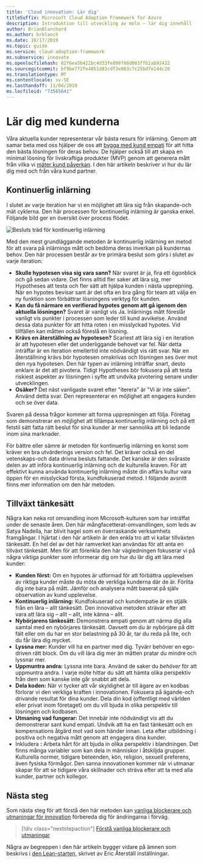 ```yaml
---
title: 'Cloud innovation: Lär dig'
titleSuffix: Microsoft Cloud Adoption Framework for Azure
description: Introduktion till utveckling av moln – lär dig innehåll
author: BrianBlanchard
ms.author: brblanch
ms.date: 10/17/2019
ms.topic: guide
ms.service: cloud-adoption-framework
ms.subservice: innovate
ms.openlocfilehash: 82f6ea5b422bc4d33fe898f86d003ffb2ab92422
ms.sourcegitcommit: bf9be7f2fe4851d83cdf3e083c7c25bd7e144c20
ms.translationtype: MT
ms.contentlocale: sv-SE
ms.lasthandoff: 11/04/2019
ms.locfileid: "73565641"
---
```

# <a name="learn-with-customers"></a>Lär dig med kunderna

Våra aktuella kunder representerar vår bästa resurs för inlärning. Genom att samar beta med oss hjälper de oss att [bygga med kund empati](./build.md) för att hitta den bästa lösningen för deras behov. De hjälper också till att skapa en minimal lösning för livskraftiga produkter (MVP) genom att generera mått från vilka vi [mäter kund påverkan](./measure.md). I den här artikeln beskriver vi hur du lär dig med och från våra kund partner.

## <a name="continuous-learning"></a>Kontinuerlig inlärning

I slutet av varje iteration har vi en möjlighet att lära sig från skapande-och mät cyklerna. Den här processen för kontinuerlig inlärning är ganska enkel. Följande bild ger en översikt över process flödet.

![Besluts träd för kontinuerlig inlärning](../../_images/innovate/continuous-learning.png)

Med den mest grundläggande metoden är kontinuerlig inlärning en metod för att svara på inlärnings mått och bedöma deras inverkan på kundernas behov. Den här processen består av tre primära beslut som görs i slutet av varje iteration:

- **Skulle hypotesen visa sig vara sann?** När svaret är ja, fira ett ögonblick och gå sedan vidare. Det finns alltid fler saker att lära sig, mer Hypotheses att testa och fler sätt att hjälpa kunden i nästa upprepning. När en hypotes bevisar sant är det ofta en bra gång för team att välja en ny funktion som förbättrar lösningens verktyg för kunden.
- **Kan du få närmare en verifierad hypotes genom att gå igenom den aktuella lösningen?** Svaret är vanligt vis Ja. Inlärnings mått föreslår vanligt vis punkter i processen som leder till kund avvikelse. Använd dessa data punkter för att hitta roten i en misslyckad hypotes. Vid tillfällen kan måtten också föreslå en lösning.
- **Krävs en återställning av hypotesen?** Scariest att lära sig i en iteration är att hypotesen eller det underliggande behovet var fel. När detta inträffar är en iteration emellertid inte nödvändigt vis rätt svar. När en återställning krävs bör hypotesen omskrivas och lösningen ses över mot den nya hypotesen. Den här typen av inlärning inträffar snart, desto enklare är det att pivotera. Tidigt Hypotheses bör fokusera på att testa riskiest aspekter av lösningen i syfte att undvika pivotering senare under utvecklingen.
- **Osäker?** Det näst vanligaste svaret efter "iterera" är "Vi är inte säker". Använd detta svar. Den representerar en möjlighet att engagera kunden och se över data.

Svaren på dessa frågor kommer att forma upprepningen att följa. Företag som demonstrerar en möjlighet att tillämpa kontinuerlig inlärning och på ett fetstil sätt fatta rätt beslut för sina kunder är mer sannolika att bli ledande inom sina marknader.

För bättre eller sämre är metoden för kontinuerlig inlärning en konst som kräver en bra utvärderings version och fel. Det kräver också en del vetenskaps-och data drivna besluts fattande. Det kanske är den svåraste delen av att införa kontinuerlig inlärning och de kulturella kraven. För att effektivt kunna använda kontinuerlig inlärning måste din affärs kultur vara öppen för en misslyckad första, kundfokuserad metod. I följande avsnitt finns mer information om den här metoden.

## <a name="growth-mindset"></a>Tillväxt tänkesätt

Några kan neka rot omvandling inom Microsoft-kulturen som har inträffat under de senaste åren. Den här mångfacetterat-omvandlingen, som leds av Satya Nadella, har blivit hagel som en överraskande verksamhets framgångar. I hjärtat i den här artikeln är den enkla tro att vi kallar tillväxten tänkesätt. En hel del av det här ramverket kan användas för att anta en tillväxt tänkesätt. Men för att förenkla den här vägledningen fokuserar vi på några viktiga punkter som informerar dig om hur du lär dig att lära med kunder:

- **Kunden först:** Om en hypotes är utformad för att förbättra upplevelsen av riktiga kunder måste du möta de verkliga kunderna där de är. Förlita dig inte bara på mått. Jämför och analysera mått baserat på själv observation av kund upplevelse.
- **Kontinuerlig inlärning:** Kundfokuserad och kundempatie är en stjälk från en lära – allt tänkesätt. Den innovativa metoden strävar efter att vara att lära sig – allt – allt, inte känna – allt.
- **Nybörjarens tänkesätt:** Demonstrera empati genom att närma dig alla samtal med en nybörjares tänkesätt. Oavsett om du är nybörjare på ditt fält eller om du har en stor belastning på 30 år, tar du reda på lite, och du får lära dig mycket.
- **Lyssna mer:** Kunder vill ha en partner med dig. Tyvärr behöver en ego-driven rätt block. Om du vill lära dig mer än måtten pratar du mindre och lyssnar mer.
- **Uppmuntra andra:** Lyssna inte bara. Använd de saker du *behöver* för att uppmuntra andra. I varje möte hittar du sätt att hämta olika perspektiv från dem som kanske inte går snabbt att dela.
- **Dela koden:** När vi tycker att vår skyldighet är till ägare av en kodbas förlorar vi den verkliga kraften i innovationen. Fokusera på ägande-och drivande resultat för dina kunder. Dela din kod (offentligt med världen eller privat inom företaget) om du vill bjuda in olika perspektiv till lösningen och kodbasen.
- **Utmaning vad fungerar:** Det innebär inte nödvändigt vis att du demonstrerar sant kund empati. Undvik att ha en fast tänkesätt och en kompensations åtgärd mot vad som händer innan. Leta efter utbildning i positiva och negativa mått genom att engagera dina kunder.
- Inkludera **:** Arbeta hårt för att bjuda in olika perspektiv i blandningen. Det finns många variabler som kan dela in människor i åtskiljda grupper. Kulturella normer, tidigare beteenden, kön, religion, sexuell preferens, även fysiska förmågor. Den sanna innovationen kommer när vi utmanar skapar för att se tidigare våra skillnader och sträva efter att ta med alla kunder, partner och kollegor.

## <a name="next-steps"></a>Nästa steg

Som nästa steg för att förstå den här metoden kan [vanliga blockerare och utmaningar för innovation](./challenges.md) förbereda dig för ändringarna i förväg.

> [!div class="nextstepaction"]
> [Förstå vanliga blockerare och utmaningar](./challenges.md)

Några av begreppen i den här artikeln bygger vidare på ämnen som beskrivs i [den Lean-starten](http://theleanstartup.com/book), skrivet av Eric Återställ inställningar.
